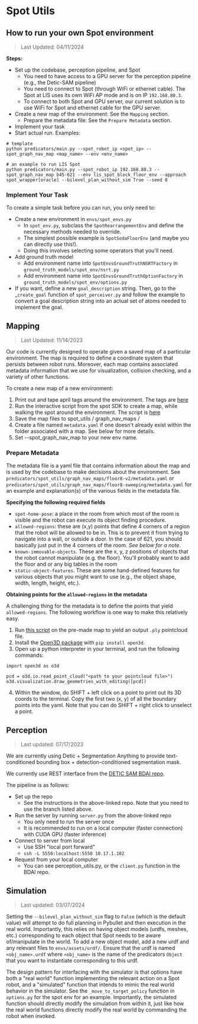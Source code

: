 # Spot Utils

## How to run your own Spot environment

> Last Updated: 04/11/2024

**Steps:**
- Set up the codebase, perception pipeline, and Spot
  - You need to have access to a GPU server for the perception pipeline (e.g., the Detic-SAM pipeline)
  - You need to connect to Spot (through WiFi or ethernet cable). The Spot at LIS uses its own WiFi AP mode and is on IP `192.168.80.3`.
  - To connect to both Spot and GPU server, our current solution is to use WiFi for Spot and ethernet cable for the GPU server.
- Create a new map of the environment: See the `Mapping` section.
  - Prepare the metadata file: See the `Prepare Metadata` section.
- Implement your task
- Start actual run. Examples:
```
# template
python predicators/main.py --spot_robot_ip <spot_ip> --spot_graph_nav_map <map_name> --env <env_name>

# an example to run LIS Spot
python predicators/main.py --spot_robot_ip 192.168.80.3 --spot_graph_nav_map b45-621 --env lis_spot_block_floor_env --approach spot_wrapper[oracle] --bilevel_plan_without_sim True --seed 0
```

### Implement Your Task

To create a simple task before you can run, you only need to:

- Create a new environment in `envs/spot_envs.py`
  - In `spot_env.py`, subclass the `SpotRearrangementEnv` and define the necessary methods needed to override.
  - The simplest possible example is `SpotSodaFloorEnv` (and maybe you can directly use this!).
  - Doing this involves selecting some operators that you'll need.
- Add ground truth model
  - Add environment name into `SpotEnvsGroundTruthNSRTFactory`  in `ground_truth_models/spot_env/nsrt.py`
  - Add environment name into `SpotEnvsGroundTruthOptionFactory` in `ground_truth_models/spot_env/options.py`
- If you want, define a new `goal_description` string. Then, go to the _`create_goal` function of `spot_perceiver.py` and follow the example to convert a goal description string into an actual set of atoms needed to implement the goal.



## Mapping
> Last Updated: 11/14/2023

Our code is currently designed to operate given a saved map of a particular
environment. The map is required to define a coordinate system that persists
between robot runs. Moreover, each map contains associated metadata information
that we use for visualization, collision checking, and a variety of other
functions.

To create a new map of a new environment:
1. Print out and tape april tags around the environment. The tags are [here](https://support.bostondynamics.com/s/article/About-Fiducials)
2. Run the interactive script from the spot SDK to create a map, while walking
   the spot around the environment. The script is [here](https://github.com/boston-dynamics/spot-sdk/blob/master/python/examples/graph_nav_command_line/recording_command_line.py)   
3. Save the map files to spot_utils / graph_nav_maps / <your new env name>
4. Create a file named `metadata.yaml` if one doesn't already exist within the folder
associated with a map. See below for more details.
5. Set --spot_graph_nav_map to your new env name.


### Prepare Metadata

The metadata file is a yaml file that contains information about the map and is used by the codebase to make decisions about the environment. 
See `predicators/spot_utils/graph_nav_maps/floor8-v2/metadata.yaml` or `predicators/spot_utils/graph_nav_maps/floor8-sweeping/metadata.yaml` for an example and
explanation(s) of the various fields in the metadata file.

**Specifying the following required fields**

- `spot-home-pose`: a place in the room from which most of the room is visible and the robot can execute its object finding procedure.
- `allowed-regions`: these are (x,y) points that define 4 corners of a region that the robot will be allowed to be in. This is to prevent it from trying to navigate into a wall, or outside a door. In the case of 621, you should basically just put in the 4 corners of the room. _See below for a note._
- `known-immovable-objects`. These are the x, y, z positions of objects that the robot cannot manipulate (e.g. the floor). You'll probably want to add the floor and or any big tables in the room
- `static-object-features`. These are some hand-defined features for various objects that you might want to use (e.g., the object shape, width, length, height, etc.).



**Obtaining points for the `allowed-regions` in the metadata**

A challenging thing for the metadata is to define the points that yield `allowed-regions`.
The following workflow is one way to make this relatively easy.

1. Run [this script](https://github.com/boston-dynamics/spot-sdk/tree/master/python/examples/graph_nav_extract_point_cloud) on the pre-made map to yield an output `.ply` pointcloud file.
2. Install the [Open3D package](http://www.open3d.org/docs/release/getting_started.html) with `pip install open3d`.
3. Open up a python interpreter in your terminal, and run the following commands:
```
import open3d as o3d

pcd = o3d.io.read_point_cloud("<path to your pointcloud file>")
o3d.visualization.draw_geometries_with_editing([pcd])
```
4. Within the window, do SHIFT + left click on a point to print out its 3D coords to the terminal. Copy the first two (x, y) of all the
boundary points into the yaml. Note that you can do SHIFT + right click to unselect a point.

## Perception

> Last updated: 07/17/2023

We are currently using Detic + Segmentation Anything to provide text-conditioned bounding box + detection-conditioned segmentation mask.

We currently use REST interface from the [DETIC SAM BDAI repo](https://github.com/bdaiinstitute/detic-sam/).

The pipeline is as follows:
- Set up the repo
  - See the instructions in the above-linked repo. Note that you need to use the branch listed above.
- Run the server by running `server.py` from the above-linked repo
  - You only need to run the server once
  - It is recommended to run on a local computer (faster connection) with CUDA GPU (faster inference)
- Connect to server from local
  - Use SSH "local port forward"
  - `ssh -L 5550:localhost:5550 10.17.1.102`
- Request from your local computer
  - You can see perception_utils.py, or the `client.py` function in the BDAI repo.

## Simulation

> Last updated: 03/07/2024

Setting the `--bilevel_plan_without_sim` flag to `False` (which is the default value) will attempt to do full planning in Pybullet and then execution in the real world.
Importantly, this relies on having object models (urdfs, meshes, etc.) corresponding to each object that Spot needs to be aware of/manipulate in the world.
To add a new object model, add a new urdf and any relevant files to `envs/assets/urdf/`. Ensure that the urdf is named `<obj_name>.urdf` where `<obj_name>` is the name of the predicators `Object` that you want to instantiate corresponding to this urdf. 

The design pattern for interfacing with the simulator is that options have both a "real world" function implementing the relevant action on a Spot robot, and a "simulated" function that intends to mimic the real world behavior in the simulator. See the `_move_to_target_policy` function in `options.py` for the spot env for an example. Importantly, the simulated function should directly modify the simulation from within it, just like how the real world functions directly modify the real world by commanding the robot when invoked. 
